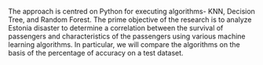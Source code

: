 The approach is centred on Python for executing algorithms- KNN, Decision Tree, and Random Forest. The prime objective of the research is to analyze Estonia disaster to determine a correlation between the survival of passengers and characteristics of the passengers using various machine learning algorithms. In particular, we will compare the algorithms on the basis of the percentage of accuracy on a test dataset.
